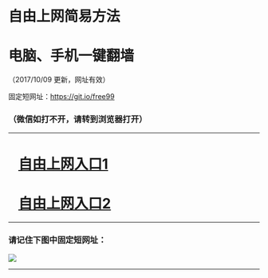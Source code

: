 ﻿# 自由上网简易方法

# 电脑、手机一键翻墙

（2017/10/09 更新，网址有效）

固定短网址：https://git.io/free99

### （微信如打不开，请转到浏览器打开）


***





# &nbsp;&nbsp; <a href="http://ft1815219802.fwq-tz-1001.info/fwqtz01.html?t=100900131403 " target="_blank">自由上网入口1</a>
# &nbsp;&nbsp; <a href="http://ft1198429747.fwq-tz-1002.info/fwqtz02.html?t=100900127784 " target="_blank">自由上网入口2</a>
***

### 请记住下图中固定短网址：

<img src="https://s3-us-west-2.amazonaws.com/fwq-1001/yjfq-20170905okok.png" /> 


***

